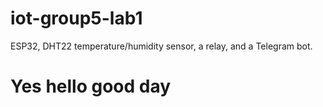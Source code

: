 # iot-group5-lab1
ESP32, DHT22 temperature/humidity sensor, a relay, and a Telegram bot.

# Yes hello good day
